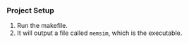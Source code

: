 ### Project Setup

1. Run the makefile.
2. It will output a file called `memsim`, which is the executable.
